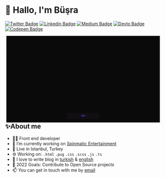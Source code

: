 # 👋 Hallo, I'm Büşra

[![Twitter Badge](https://img.shields.io/badge/Twitter-1DA1F2?style=for-the-badge&logo=twitter&logoColor=white)](https://twitter.com/_busramemis)
[![Linkedin Badge](https://img.shields.io/badge/LinkedIn-0077B5?style=for-the-badge&logo=linkedin&logoColor=white)](https://linkedin.com/in/busramemis)
[![Medium Badge](https://img.shields.io/badge/Medium-12100E?style=for-the-badge&logo=medium&logoColor=white)](https://medium.com/@busramemis)
[![Devto Badge](https://img.shields.io/badge/dev.to-0A0A0A?style=for-the-badge&logo=dev.to&logoColor=white)](https://dev.to/busramemis)
[![Codepen Badge](https://img.shields.io/badge/Codepen-0A0A0A?style=for-the-badge&logo=Codepen&logoColor=white)](https://codepen.io/busramemis)

<img align="right" alt="GIF" src="https://github.com/busramemis/busramemis/blob/main/dev.gif?raw=true" width="500"/>

## **✨About me**

- 👩‍💻 Front end developer
- 🏡 I’m currently working on [Spinmatic Entertainment](https://spinmatic.com/)
- 📌 Live in Istanbul, Turkey
- ⚙️ Working on: `.html` `.pug` `.css` `.scss` `.js` `.ts`
- 💬 I love to write blog in [turkish](https://medium.com/@busramemis) & [english](https://dev.to/busramemis)
- 🥅 2022 Goals: Contribute to Open Source projects
- 📫 You can get in touch with me by [email](mailto:busramemis.10@gmail.com)


